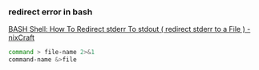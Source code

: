 ###  redirect error in bash


[BASH Shell: How To Redirect stderr To stdout ( redirect stderr to a File ) - nixCraft](https://www.cyberciti.biz/faq/redirecting-stderr-to-stdout/ "BASH Shell: How To Redirect stderr To stdout ( redirect stderr to a File ) - nixCraft")


 

```bash
command > file-name 2>&1
command-name &>file

```
